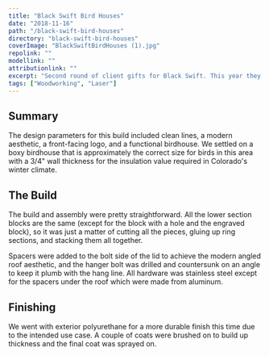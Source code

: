 ```yaml
---
title: "Black Swift Bird Houses"
date: "2018-11-16"
path: "/black-swift-bird-houses"
directory: "black-swift-bird-houses"
coverImage: "BlackSwiftBirdHouses (1).jpg"
repolink: ""
modellink: ""
attributionlink: ""
excerpt: "Second round of client gifts for Black Swift. This year they wanted something more practical than the desk logo I made last time."
tags: ["Woodworking", "Laser"]
---
```


## Summary

The design parameters for this build included clean lines, a modern aesthetic, a front-facing logo, and a functional birdhouse. We settled on a boxy birdhouse that is approximately the correct size for birds in this area with a 3/4" wall thickness for the insulation value required in Colorado's winter climate.


## The Build

The build and assembly were pretty straightforward. All the lower section blocks are the same (except for the block with a hole and the engraved block), so it was just a matter of cutting all the pieces, gluing up ring sections, and stacking them all together.

Spacers were added to the bolt side of the lid to achieve the modern angled roof aesthetic, and the hanger bolt was drilled and countersunk on an angle to keep it plumb with the hang line. All hardware was stainless steel except for the spacers under the roof which were made from aluminum.


## Finishing

We went with exterior polyurethane for a more durable finish this time due to the intended use case. A couple of coats were brushed on to build up thickness and the final coat was sprayed on.
